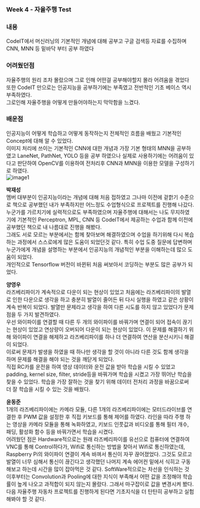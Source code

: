  ### Week 4 - 자율주행 Test
 ### **내용** 
 CodeIT에서 머신러닝의 기본적인 개념에 대해 공부고 구글 검색등 자료를 수집하며 CNN, MNN 등 밑바닥 부터 공부 하였다  
   
 ### **어려웠던점**
  자율주행의 원리 조차 몰랐으며 그로 인해 어떤걸 공부해야할지 몰라 어려움을 겪었다   
 또한 CodeIT 만으로는 인공지능을 공부하기에는 부족였고 전반적인 기초 베이스 역시 부족하였다.    
 그로인해 자율주행을 어떻게 만들어야하는지 막막함을 느겼다.
 
 ### **배운점**  
 인공지능이 어떻게 학습하고 어떻게 동작하는지 전체적인 흐름을 배웠고 기본적인 Concept에 대해 알 수 있었다.   
 이미지 처리에 쓰이는 기본적인 CNN에 대한 개념과 가장 기본 형태의 MNN을 공부하였고 LaneNet, PathNet, YOLO 등을 공부 하였으나 
 실제로 사용하기에는 어려움이 있다고 판단하여 OpenCV를 이용하여 전처리후 CNN과 MNN을 이용한 모델을 구성하기로 하였다.   
 ![image1](/HAI_images/image1.jpg)
 
 **박재성**   
 멤버 대부분이 인공지능이라는 개념에 대해 처음 접하였고 그나마 이전에 겉핡기 수준으로 책으로 공부했던 내가 부족하지만 
 어느정도 수업형식으로 프로젝트를 진행해 나갔다.   
 누군가를 가르치기에 실력적으로도 부족하였으며 자율주행에 대해서는 나도 무지하였기에 기본적인
 Perceptron, MPL, CNN 등 CodeIT에서 제공하는 수업과 함께 이전에 공부했던 책으로 내 나름대로 진행을 해봤다.   
 그래도 서로 모르는 부분에서는 함께 찾아보며 해결하였으며 수업을 하기위해 다시 복습하는 과정에서 스스로에게 많은 도움이 되었던것 같다.
 특히 수업 도중 질문에 답변하며 누군가에게 개념을 설명하는 부분에서 인공지능의 개념적인 부분을 이해하는데 많으 도움이 되었다.   
 개인적으로 Tensorflow 버전이 바뀐뒤 처음 써보아서 코딩하는 부분도 많은 공부가 되었다.
 
 **양영우**   
 라즈베리파이가 계속적으로 다운이 되는 현상이 있었고 처음에는 라즈베리파이의 발열로 인한 다운으로 생각을 하고 충분히
 발열이 줄어든 뒤 다시 실행을 하였고 같은 상황이 계속 반복이 되었다. 발열만 문제라고 생각을 하여 다른 시도를 하지 않고 있었다가 문제점을 두 가지 발견하였다.   
 우선 와이파이를 연결할 때 다른 두 개의 와이파이를 바꿔가며 연결이 되어 접속이 끊기는 현상이 있었고
 연상량이 오버되어 다운이 되는 현상이 있었다. 이 문제를 해결하기 위해 와이파이 연결을 해제하고 라즈베리파이를 하나 더 연결하여 연산을 분산시키니 해결이 되었다.   
 이로써 문제가 발생을 하였을 때 하나만 생각을 할 것이 아니라 다른 것도 함께 생각을 하며 문제를 해결을 해야 되는 것을 깨닫게 되었다.   
 직접 RC카를 운전을 하여 영상 데이터와 운전 값을 받아 학습을 시킬 수 있었고 padding, kernel size, filter, stride등을
 바꿔가며 학습을 시켰고 가장 뛰어난 학습을 찾을 수 있었다. 학습을 가장 잘하는 것을 찾기 위해 데이터 전처리 과정을 바꿈으로써 더 잘 학습을 시킬 수 있는 것을 배웠다.

 **윤동준**   
 1개의 라즈베리파이에는 카메라 모듈, 다른 1개의 라즈베리파이에는 모터드라이브를 연결한 후 PWM 값을 설정한 후 직접 키보드를 통해 제어를 하였다. 라인을 따라 주행
하는 영상을 카메라 모듈을 통해 녹화하였고, 키보드 인풋값과 비디오를 통해 필터 개수, 패딩, 활성화 함수 등을 바꿔가면서 학습을 시켰다.
<br/>어려웠던 점은 Hardware적으로는 원래 라즈베리파이를 유선으로 컴퓨터에 연결하여 VNC를 통해 Control하다가, Wifi로 통신하는 방법을 찾아서 Wifi로 통신하였는데, Raspberry Pi의 와이파이 연결이 계속 바껴서 통신이 자꾸 끊어졌었다. 그것도 모르고 발열이 너무 심해서 통신이 끊긴다고 생각했던 나머지 계속 에어컨 밑에서 식히고 구동해보고 하는데 시간을 많이 잡아먹은 것 같다. 
SoftWare적으로는 차선을 인식하는 것 이후부터는 Convolution과 Pooling에 대한 지식이 부족해서 어떤 값을 조정해야 학습률이 높게 나오고 과적합이 되지 않는지 몰랐다. 그래서 마구잡이로
값을 변경시켜 봤다. 다음 자율주행 자동차 프로젝트를 진행하게 된다면 기초지식을 더 탄탄히 공부하고 실험해봐야 할 것 같다. 
